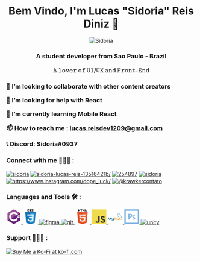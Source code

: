 <h1 align="center">Bem Vindo, I'm Lucas "Sidoria" Reis Diniz 👋</h1>
 
<p align="center">
  <img src="https://user-images.githubusercontent.com/72222396/142730431-d54477f4-bd6c-4a8a-a61b-f57159b62f54.png" alt="Sidoria">
</p>

<h3 align="center">A student developer from  Sao Paulo - Brazil </h3>

<h4 align="center" >𝙰 𝚕𝚘𝚟𝚎𝚛 𝚘𝚏 𝚄𝙸/𝚄𝚇 𝚊𝚗𝚍 𝙵𝚛𝚘𝚗𝚝-𝙴𝚗𝚍</h4>

<h3 align="left">

👯 I’m looking to collaborate with other content creators

🤝 I’m looking for help with React

🌱 I’m currently learning Mobile React

📫 How to reach me : lucas.reisdev1209@gmail.com
 
 📞 Discord: Sidoria#0937
</h3>

<h3 align="left">Connect with me 👨🏻‍💻 :</h3>
<p align="left">
<a href="https://codepen.io/sidoria" target="blank"><img align="center" src="https://raw.githubusercontent.com/rahuldkjain/github-profile-readme-generator/master/src/images/icons/Social/codepen.svg" alt="sidoria" height="30" width="40" /></a>
<a href="https://linkedin.com/in/sidoria-lucas-reis-13516421b/" target="blank"><img align="center" src="https://raw.githubusercontent.com/rahuldkjain/github-profile-readme-generator/master/src/images/icons/Social/linked-in-alt.svg" alt="sidoria-lucas-reis-13516421b/" height="30" width="40" /></a>
<a href="https://stackoverflow.com/users/16782884/lucas-reis" target="blank"><img align="center" src="https://raw.githubusercontent.com/rahuldkjain/github-profile-readme-generator/master/src/images/icons/Social/stack-overflow.svg" alt="254897" height="30" width="40" /></a>
<a href="https://kaggle.com/sidoria" target="blank"><img align="center" src="https://raw.githubusercontent.com/rahuldkjain/github-profile-readme-generator/master/src/images/icons/Social/kaggle.svg" alt="sidoria" height="30" width="40" /></a>
<a href="https://www.instagram.com/dope_luck/" target="blank"><img align="center" src="https://raw.githubusercontent.com/rahuldkjain/github-profile-readme-generator/master/src/images/icons/Social/instagram.svg" alt="https://www.instagram.com/dope_luck/" height="30" width="40" /></a>
<a href="https://medium.com/@krawkercontato" target="blank"><img align="center" src="https://raw.githubusercontent.com/rahuldkjain/github-profile-readme-generator/master/src/images/icons/Social/medium.svg" alt="@krawkercontato" height="30" width="40" /></a>
</p>

<h3 align="left">Languages and Tools 🛠️ :</h3>
 
<p align="left"> <a href="https://www.w3schools.com/cs/" target="_blank"> <img src="https://raw.githubusercontent.com/devicons/devicon/master/icons/csharp/csharp-original.svg" alt="csharp"  width="40" height="40"/> </a> <a href="https://www.w3schools.com/css/" target="_blank"> <img src="https://raw.githubusercontent.com/devicons/devicon/master/icons/css3/css3-original-wordmark.svg" alt="css3" width="40" height="40"/> </a> <a href="https://www.figma.com/" target="_blank"> <img src="https://www.vectorlogo.zone/logos/figma/figma-icon.svg"  alt="figma" width="40" height="40"/> </a> <a href="https://git-scm.com/" target="_blank"> <img src="https://www.vectorlogo.zone/logos/git-scm/git-scm-icon.svg" alt="git"  width="40" height="40"/> </a> <a href="https://www.w3.org/html/" target="_blank"> <img src="https://raw.githubusercontent.com/devicons/devicon/master/icons/html5/html5-original-wordmark.svg" alt="html5" width="40" height="40"/> </a> <a href="https://developer.mozilla.org/en-US/docs/Web/JavaScript" target="_blank"> <img  src="https://raw.githubusercontent.com/devicons/devicon/master/icons/javascript/javascript-original.svg" alt="javascript" width="40" height="40"/> </a> <a  href="https://www.mysql.com/" target="_blank"> <img src="https://raw.githubusercontent.com/devicons/devicon/master/icons/mysql/mysql-original-wordmark.svg" alt="mysql" width="40"  height="40"/> </a> <a href="https://www.photoshop.com/en" target="_blank"> <img src="https://raw.githubusercontent.com/devicons/devicon/master/icons/photoshop/photoshop-line.svg"  alt="photoshop" width="40" height="40"/> </a> <a href="https://unity.com/" target="_blank"> <img src="https://www.vectorlogo.zone/logos/unity3d/unity3d-icon.svg" alt="unity"  width="40" height="40"/> </a> </p>


<h3 align="left">Support 🙋🏻‍♂️ :</h3>
<a href='https://ko-fi.com/Sidoria' target='_blank'><img height='50' align="center" style='border:0px;height:36px;' src='https://cdn.ko-fi.com/cdn/kofi1.png?v=3' border='0' alt='Buy Me a Ko-Fi at ko-fi.com' /></a>



